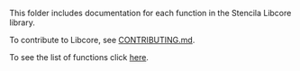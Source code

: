 This folder includes documentation for each function in the Stencila Libcore library. 

To contribute to Libcore, see [CONTRIBUTING.md](https://github.com/stencila/libcore/blob/master/CONTRIBUTING.md).

To see the list of functions click [here](https://stencila.github.io/libcore/#/functions/add).
